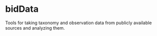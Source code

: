 # bidData
Tools for taking taxonomy and observation data from publicly available sources and analyzing them.
